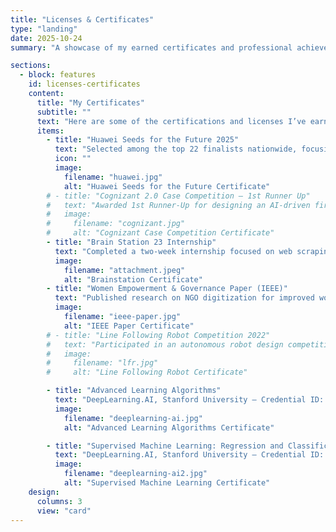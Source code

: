 ```yaml
---
title: "Licenses & Certificates"
type: "landing"
date: 2025-10-24
summary: "A showcase of my earned certificates and professional achievements."

sections:
  - block: features
    id: licenses-certificates
    content:
      title: "My Certificates"
      subtitle: ""
      text: "Here are some of the certifications and licenses I’ve earned along my academic and professional journey."
      items:
        - title: "Huawei Seeds for the Future 2025"
          text: "Selected among the top 22 finalists nationwide, focusing on innovation, AI, and digital transformation leadership."
          icon: ""
          image:
            filename: "huawei.jpg"
            alt: "Huawei Seeds for the Future Certificate"
        # - title: "Cognizant 2.0 Case Competition – 1st Runner Up"
        #   text: "Awarded 1st Runner-Up for designing an AI-driven fire prevention system for garment factories."
        #   image:
        #     filename: "cognizant.jpg"
        #     alt: "Cognizant Case Competition Certificate"
        - title: "Brain Station 23 Internship"
          text: "Completed a two-week internship focused on web scraping using Python (BeautifulSoup and Selenium)."
          image:
            filename: "attachment.jpeg"
            alt: "Brainstation Certificate"
        - title: "Women Empowerment & Governance Paper (IEEE)"
          text: "Published research on NGO digitization for improved women empowerment and governance."
          image:
            filename: "ieee-paper.jpg"
            alt: "IEEE Paper Certificate"
        # - title: "Line Following Robot Competition 2022"
        #   text: "Participated in an autonomous robot design competition under RUET ETE department."
        #   image:
        #     filename: "lfr.jpg"
        #     alt: "Line Following Robot Certificate"

        - title: "Advanced Learning Algorithms"
          text: "DeepLearning.AI, Stanford University — Credential ID: 6T7KI3YQGJN0 (Issued Jan 2025)."
          image:
            filename: "deeplearning-ai.jpg"
            alt: "Advanced Learning Algorithms Certificate"

        - title: "Supervised Machine Learning: Regression and Classification"
          text: "DeepLearning.AI, Stanford University — Credential ID: Y9815S6QCI3W (Issued Nov 2024)."
          image:
            filename: "deeplearning-ai2.jpg"
            alt: "Supervised Machine Learning Certificate"
    design:
      columns: 3
      view: "card"
---
```

